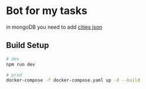 # Bot for my tasks

in mongoDB you need to add [cities json](https://api.travelpayouts.com/data/ru/cities.json?_gl=1*6atdwa*_ga*MTUyMjc3MzI1MS4xNzE3MjA1OTg1*_ga_1WLL0NEBEH*MTcxNzc0MTE3Ni4xNS4xLjE3MTc3NDEyMDIuMzQuMC4w)

## Build Setup

```bash
# dev
npm run dev

# prod
docker-compose -f docker-compose.yaml up -d --build
```